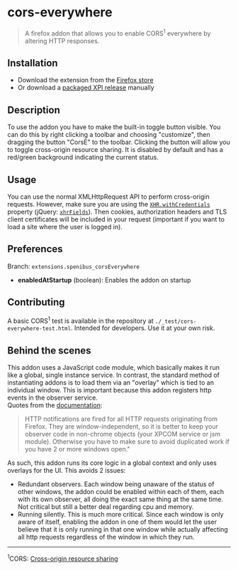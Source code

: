 # cors-everywhere

> A firefox addon that allows you to enable CORS<sup>1</sup> everywhere by altering HTTP responses.

## Installation

- Download the extension from the [Firefox store](https://addons.mozilla.org/en/firefox/addon/cors-everywhere/)
- Or download a [packaged XPI release](http://spenibus.net/files/gitbin/cors-everywhere-firefox-addon/) manually

## Description

To use the addon you have to make the built-in toggle button visible. You can do this by 
right clicking a toolbar and choosing "customize", then dragging the button "CorsE" to the
toolbar. Clicking the button will allow you to toggle cross-origin resource sharing.
It is disabled by default and has a red/green background indicating the current status.

## Usage

You can use the normal XMLHttpRequest API to perform cross-origin requests. However,
make sure you are using the
[`XHR.withCredentials`](https://developer.mozilla.org/en-US/docs/Web/API/XMLHttpRequest/withCredentials)
property (jQuery: [`xhrFields`](http://api.jquery.com/jquery.ajax/)). Then cookies, authorization headers
and TLS client certificates will be included in your request (important if you want to load a site
where the user is logged in).

## Preferences

Branch: `extensions.spenibus_corsEverywhere`

- __enabledAtStartup__ (boolean): Enables the addon on startup
   
## Contributing

A basic CORS<sup>1</sup> test is available in the repository at `./_test/cors-everywhere-test.html`.
Intended for developers. Use it at your own risk.

## Behind the scenes

This addon uses a JavaScript code module, which basically makes it run like a global, single instance service.
In contrast, the standard method of instantiating addons is to load them via an "overlay" which is tied to an
individual window. This is important because this addon registers http events in the observer service.  
Quotes from the [documentation](https://developer.mozilla.org/en-US/Add-ons/Overlay_Extensions/XUL_School/Intercepting_Page_Loads):

> HTTP notifications are fired for all HTTP requests originating from Firefox.
> They are window-independent, so it is better to keep your observer code in non-chrome
> objects (your XPCOM service or jsm module). Otherwise you have to make sure to avoid
> duplicated work if you have 2 or more windows open."

As such, this addon runs its core logic in a global context and only uses
overlays for the UI. This avoids 2 issues:
- Redundant observers.
  Each window being unaware of the status of other windows, the addon could be
  enabled within each of them, each with its own observer, all doing the exact
  same thing at the same time. Not critical but still a better deal regarding
  cpu and memory.
- Running silently.
  This is much more critical. Since each window is only aware of itself,
  enabling the addon in one of them would let the user believe that it is only
  running in that one window while actually affecting all http requests
  regardless of the window in which they run.
  
  
---
<sup>1</sup>CORS: [Cross-origin resource sharing](https://en.wikipedia.org/wiki/Cross-origin_resource_sharing)
